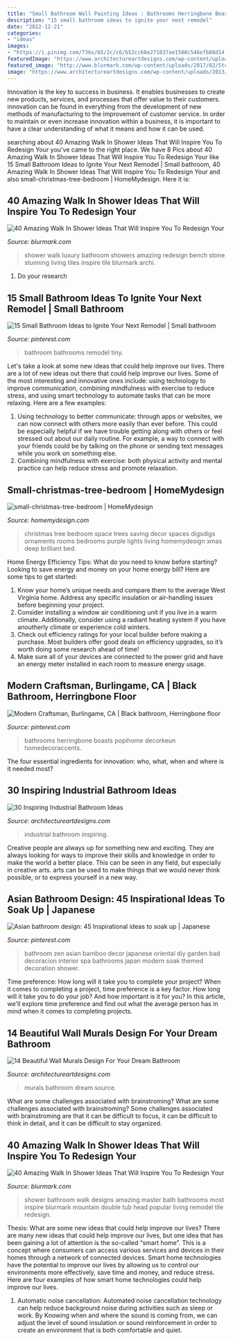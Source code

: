 ```yaml
---
title: "Small Bathroom Wall Painting Ideas : Bathrooms Herringbone Boasts Popihome Decorkeun Homedecoraccents"
description: "15 small bathroom ideas to ignite your next remodel"
date: "2022-12-21"
categories:
- "ideas"
images:
- "https://i.pinimg.com/736x/b5/2c/c6/b52cc68e271037ae1588c546efb88d14.jpg"
featuredImage: "https://www.architectureartdesigns.com/wp-content/uploads/2013/07/1612-630x950.jpg"
featured_image: "http://www.blurmark.com/wp-content/uploads/2017/02/Stunning-walk-in-shower.jpg"
image: "https://www.architectureartdesigns.com/wp-content/uploads/2013/07/1612-630x950.jpg"
---
```



Innovation is the key to success in business. It enables businesses to create new products, services, and processes that offer value to their customers. innovation can be found in everything from the development of new methods of manufacturing to the improvement of customer service. In order to maintain or even increase innovation within a business, it is important to have a clear understanding of what it means and how it can be used.

	

		
searching about 40 Amazing Walk In Shower Ideas That Will Inspire You To Redesign Your you've came to the right place. We have 8 Pics about 40 Amazing Walk In Shower Ideas That Will Inspire You To Redesign Your like 15 Small Bathroom Ideas to Ignite Your Next Remodel | Small bathroom, 40 Amazing Walk In Shower Ideas That Will Inspire You To Redesign Your and also small-christmas-tree-bedroom | HomeMydesign. Here it is:
		
    
## 40 Amazing Walk In Shower Ideas That Will Inspire You To Redesign Your

<img loading=lazy src="http://www.blurmark.com/wp-content/uploads/2017/02/Stunning-walk-in-shower.jpg" onerror="this.onerror=null;this.src='https://tse3.mm.bing.net/th?id=OIP.SS7f1IWzkH7khWoPT4WyuQHaJ4&amp;pid=15.1';" alt="40 Amazing Walk In Shower Ideas That Will Inspire You To Redesign Your">

_Source: blurmark.com_

>shower walk luxury bathroom showers amazing redesign bench stone stunning living tiles inspire tile blurmark archi. 

	

1. Do your research

    
## 15 Small Bathroom Ideas To Ignite Your Next Remodel | Small Bathroom

<img loading=lazy src="https://i.pinimg.com/736x/df/de/7c/dfde7cb9dbd07bd8cec42aff898e5ffc.jpg" onerror="this.onerror=null;this.src='https://tse3.mm.bing.net/th?id=OIP.ykFoabiX5wLHUoJW03lexgHaLG&amp;pid=15.1';" alt="15 Small Bathroom Ideas to Ignite Your Next Remodel | Small bathroom">

_Source: pinterest.com_

>bathroom bathrooms remodel tiny. 

	

Let's take a look at some new ideas that could help improve our lives.
There are a lot of new ideas out there that could help improve our lives. Some of the most interesting and innovative ones include: using technology to improve communication, combining mindfulness with exercise to reduce stress, and using smart technology to automate tasks that can be more relaxing. Here are a few examples: 
1. Using technology to better communicate: through apps or websites, we can now connect with others more easily than ever before. This could be especially helpful if we have trouble getting along with others or feel stressed out about our daily routine. For example, a way to connect with your friends could be by talking on the phone or sending text messages while you work on something else. 
2. Combining mindfulness with exercise: both physical activity and mental practice can help reduce stress and promote relaxation.

    
## Small-christmas-tree-bedroom | HomeMydesign

<img loading=lazy src="https://homemydesign.com/wp-content/uploads/2014/12/small-christmas-tree-bedroom.jpg" onerror="this.onerror=null;this.src='https://tse4.mm.bing.net/th?id=OIP.VPL8D4HyMzxwW8xEGhFg_gHaKH&amp;pid=15.1';" alt="small-christmas-tree-bedroom | HomeMydesign">

_Source: homemydesign.com_

>christmas tree bedroom space trees saving decor spaces digsdigs ornaments rooms bedrooms purple lights living homemydesign xmas deep brilliant bed. 

	

Home Energy Efficiency Tips: What do you need to know before starting?
Looking to save energy and money on your home energy bill? Here are some tips to get started: 
1. Know your home’s unique needs and compare them to the average West Virginia home. Address any specific insulation or air-handling issues before beginning your project. 
2. Consider installing a window air conditioning unit if you live in a warm climate. Additionally, consider using a radiant heating system if you have anoutherly climate or experience cold winters. 
3. Check out efficiency ratings for your local builder before making a purchase. Most builders offer good deals on efficiency upgrades, so it’s worth doing some research ahead of time! 
4. Make sure all of your devices are connected to the power grid and have an energy meter installed in each room to measure energy usage.

    
## Modern Craftsman, Burlingame, CA | Black Bathroom, Herringbone Floor

<img loading=lazy src="https://i.pinimg.com/736x/b5/2c/c6/b52cc68e271037ae1588c546efb88d14.jpg" onerror="this.onerror=null;this.src='https://tse3.mm.bing.net/th?id=OIP.eWO72MI-KP465x5u9QvRngHaLH&amp;pid=15.1';" alt="Modern Craftsman, Burlingame, CA | Black bathroom, Herringbone floor">

_Source: pinterest.com_

>bathrooms herringbone boasts popihome decorkeun homedecoraccents. 

	

The four essential ingredients for innovation: who, what, when and where is it needed most?
 

    
## 30 Inspiring Industrial Bathroom Ideas

<img loading=lazy src="https://www.architectureartdesigns.com/wp-content/uploads/2013/07/1612-630x950.jpg" onerror="this.onerror=null;this.src='https://tse3.mm.bing.net/th?id=OIP.qdMHwFEjyJnliXVm7g02_QHaLK&amp;pid=15.1';" alt="30 Inspiring Industrial Bathroom Ideas">

_Source: architectureartdesigns.com_

>industrial bathroom inspiring. 

	

Creative people are always up for something new and exciting. They are always looking for ways to improve their skills and knowledge in order to make the world a better place. This can be seen in any field, but especially in creative arts. arts can be used to make things that we would never think possible, or to express yourself in a new way.

    
## Asian Bathroom Design: 45 Inspirational Ideas To Soak Up | Japanese

<img loading=lazy src="https://i.pinimg.com/736x/a3/dc/13/a3dc13edaa35375d29d1e93d824766ec--asian-bathroom-zen-bathroom.jpg" onerror="this.onerror=null;this.src='https://tse1.mm.bing.net/th?id=OIP.QpeEHRfEHvqcfXQUp2sDPAHaLG&amp;pid=15.1';" alt="Asian bathroom design: 45 Inspirational ideas to soak up | Japanese">

_Source: pinterest.com_

>bathroom zen asian bamboo decor japanese oriental diy garden bad decoracion interior spa bathrooms japan modern soak themed decoration shower. 

	

Time preference: How long will it take you to complete your project?
When it comes to completing a project, time preference is a key factor. How long will it take you to do your job? And how important is it for you? In this article, we'll explore time preference and find out what the average person has in mind when it comes to completing projects.

    
## 14 Beautiful Wall Murals Design For Your Dream Bathroom

<img loading=lazy src="https://www.architectureartdesigns.com/wp-content/uploads/2015/03/140.jpg" onerror="this.onerror=null;this.src='https://tse4.mm.bing.net/th?id=OIP.eSPqVZXW_PeuVT0LtU6kmgHaE7&amp;pid=15.1';" alt="14 Beautiful Wall Murals Design For Your Dream Bathroom">

_Source: architectureartdesigns.com_

>murals bathroom dream source. 

	

What are some challenges associated with brainstroming?
What are some challenges associated with brainstroming?
Some challenges associated with brainstroming are that it can be difficult to focus, it can be difficult to think in detail, and it can be difficult to stay organized.

    
## 40 Amazing Walk In Shower Ideas That Will Inspire You To Redesign Your

<img loading=lazy src="http://www.blurmark.com/wp-content/uploads/2017/02/Ginormous-shower.jpg" onerror="this.onerror=null;this.src='https://tse3.mm.bing.net/th?id=OIP.JzAeUEwbqxS_fqgBdVyyKgHaLH&amp;pid=15.1';" alt="40 Amazing Walk In Shower Ideas That Will Inspire You To Redesign Your">

_Source: blurmark.com_

>shower bathroom walk designs amazing master bath bathrooms most inspire blurmark mountain double tub head popular living remodel tile redesign. 

	

Thesis: What are some new ideas that could help improve our lives?
There are many new ideas that could help improve our lives, but one idea that has been gaining a lot of attention is the so-called “smart home”. This is a concept where consumers can access various services and devices in their homes through a network of connected devices. Smart home technologies have the potential to improve our lives by allowing us to control our environments more effectively, save time and money, and reduce stress. Here are four examples of how smart home technologies could help improve our lives.
1. Automatic noise cancellation: Automated noise cancellation technology can help reduce background noise during activities such as sleep or work. By Knowing when and where the sound is coming from, we can adjust the level of sound insulation or sound reinforcement in order to create an environment that is both comfortable and quiet.


